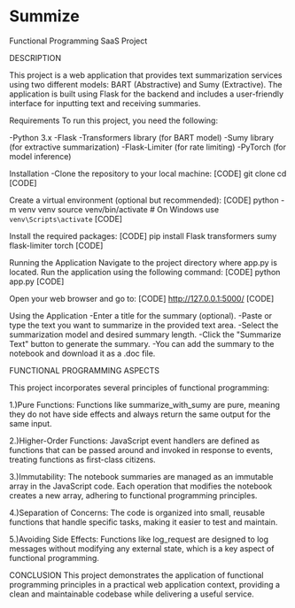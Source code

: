 # Summize
Functional Programming SaaS Project

DESCRIPTION

This project is a web application that provides text summarization services using two different models: BART (Abstractive) and Sumy (Extractive).
The application is built using Flask for the backend and includes a user-friendly interface for inputting text and receiving summaries.

Requirements
To run this project, you need the following:

-Python 3.x
-Flask
-Transformers library (for BART model)
-Sumy library (for extractive summarization)
-Flask-Limiter (for rate limiting)
-PyTorch (for model inference)

Installation
-Clone the repository to your local machine:
[CODE]
    git clone <repository-url>
    cd <repository-directory>
[CODE]

Create a virtual environment (optional but recommended):
[CODE]
    python -m venv venv
    source venv/bin/activate  # On Windows use `venv\Scripts\activate`
[CODE]

Install the required packages:
[CODE]
    pip install Flask transformers sumy flask-limiter torch
[CODE]

Running the Application
Navigate to the project directory where app.py is located.
Run the application using the following command:
[CODE]
    python app.py
[CODE]

Open your web browser and go to:
[CODE]
    http://127.0.0.1:5000/
[CODE]

Using the Application
-Enter a title for the summary (optional).
-Paste or type the text you want to summarize in the provided text area.
-Select the summarization model and desired summary length.
-Click the "Summarize Text" button to generate the summary.
-You can add the summary to the notebook and download it as a .doc file.

FUNCTIONAL PROGRAMMING ASPECTS

This project incorporates several principles of functional programming:

1.)Pure Functions:
Functions like summarize_with_sumy are pure, meaning they do not have side effects and always return the same output for the same input.

2.)Higher-Order Functions:
JavaScript event handlers are defined as functions that can be passed around and invoked in response to events, treating functions as first-class citizens.

3.)Immutability:
The notebook summaries are managed as an immutable array in the JavaScript code.
Each operation that modifies the notebook creates a new array, adhering to functional programming principles.

4.)Separation of Concerns:
The code is organized into small, reusable functions that handle specific tasks, making it easier to test and maintain.

5.)Avoiding Side Effects:
Functions like log_request are designed to log messages without modifying any external state, which is a key aspect of functional programming.

CONCLUSION
This project demonstrates the application of functional programming principles in a practical web application context, providing a clean and maintainable codebase while delivering a useful service.

